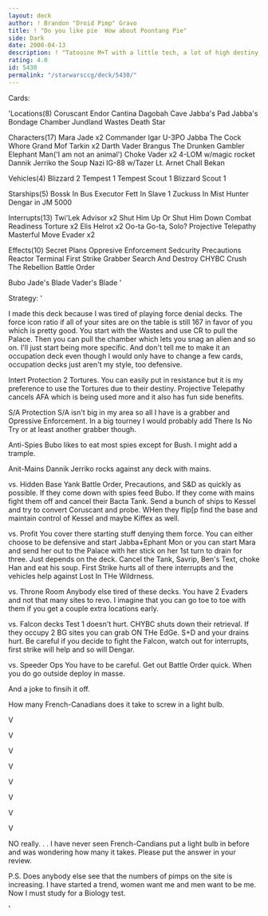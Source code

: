 ```yaml
---
layout: deck
author: ! Brandon "Droid Pimp" Gravo
title: ! "Do you like pie  How about Poontang Pie"
side: Dark
date: 2000-04-13
description: ! "Tatooine M+T with a little tech, a lot of high destiny, and counters to pretty much everything out there."
rating: 4.0
id: 5430
permalink: "/starwarsccg/deck/5430/"
---
```

Cards: 

'Locations(8)
Coruscant
Endor
Cantina
Dagobah Cave
Jabba's Pad
Jabba's Bondage Chamber
Jundland Wastes
Death Star

Characters(17)
Mara Jade x2
Commander Igar
U-3PO
Jabba The Cock Whore
Grand Mof Tarkin x2
Darth Vader
Brangus The Drunken Gambler
Elephant Man('I am not an animal')
Choke Vader x2
4-LOM w/magic rocket
Dannik Jerriko the Soup Nazi
IG-88 w/Tazer
Lt. Arnet
Chall Bekan

Vehicles(4)
Blizzard 2
Tempest 1
Tempest Scout 1
Blizzard Scout 1

Starships(5)
Bossk In Bus
Executor
Fett In Slave 1
Zuckuss In Mist Hunter
Dengar in JM 5000

Interrupts(13)
Twi'Lek Advisor x2
Shut Him Up Or Shut Him Down
Combat Readiness
Torture x2
Elis Helrot x2
Oo-ta Go-ta, Solo?
Projective Telepathy
Masterful Move
Evader x2

Effects(10)
Secret Plans
Oppresive Enforcement
Sedcurity Precautions
Reactor Terminal
First Strike
Grabber
Search And Destroy
CHYBC
Crush The Rebellion
Battle Order

Bubo
Jade's Blade
Vader's Blade
'

Strategy: '

I made this deck because I was tired of playing force denial decks.  The force icon ratio if all of your sites are on the table is still 167 in favor of you which is pretty good.  You start with the Wastes and use CR to pull the Palace.  Then you can pull the chamber which lets you snag an alien and so on.  I'll just start being more specific.  And don't tell me to make it an occupation deck even though I would only have to change a few cards, occupation decks just aren't my style, too defensive.

Intert Protection  2 Tortures.  You can easily put in resistance but it is my preference to use the Tortures due to their destiny. Projective Telepathy cancels AFA which is being used more and it also has fun side benefits.

S/A Protection  S/A isn't big in my area so all I have is a grabber and Opressive Enforcement.  In a big tourney I would probably add There Is No Try or at least another grabber though.

Anti-Spies Bubo likes to eat most spies except for Bush.  I might add a trample.

Anit-Mains  Dannik Jerriko rocks against any deck with mains.

vs. Hidden Base
Yank Battle Order, Precautions, and S&D as quickly as possible.  If they come down with spies feed Bubo.  If they come with mains fight them off and cancel their Bacta Tank.  Send a bunch of ships to Kessel and try to convert Coruscant and probe.  WHen they flip[p find the base and maintain control of Kessel and maybe Kiffex as well.

vs. Profit
You cover there starting stuff denying them force.  You can either choose to be defensive and start Jabba+Ephant Mon or you can start Mara and send her out to the Palace with her stick on her 1st turn to drain for three.  Just depends on the deck.  Cancel the Tank, Savrip, Ben's Text, choke Han and eat his soup.  First Strike hurts all of there interrupts and the vehicles help against Lost In THe Wildrness.

vs. Throne Room
Anybody else tired of these decks.  You have 2 Evaders and not that many sites to revo.  I imagine that you can go toe to toe with them if you get a couple extra locations early.

vs. Falcon decks
Test 1 doesn't hurt.  CHYBC shuts down their retrieval.  If they occupy 2 BG sites you can grab ON THe EdGe.  S+D and your drains hurt.  Be careful if you decide to fight the Falcon, watch out for interrupts, first strike will help and so will Dengar.

vs. Speeder Ops
You have to be careful.  Get out Battle Order quick.  When you do go outside deploy in masse.


And a joke to finsih it off.

How many French-Canadians does it take to screw in a light bulb.


V

V

V

V

V

V

V

V

NO really. . .	I have never seen French-Candians put a light bulb in before and was wondering how many it takes.  Please put the answer in your review.

P.S.
Does anybody else see that the numbers of pimps on the site is increasing.  I have started a trend, women want me and men want to be me.  Now I must study for a Biology test.





















'

